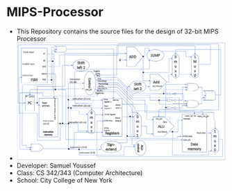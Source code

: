 # MIPS-Processor

* This Repository contains the source files for the design of 32-bit MIPS Processor
* ![picture alt](https://raw.githubusercontent.com/samuely4/MIPS-Processor/master/New%20design.PNG)
* Developer: Samuel Youssef
* Class: CS 342/343 (Computer Architecture)
* School: City College of New York
